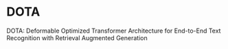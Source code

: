 # DOTA
DOTA: Deformable Optimized Transformer Architecture for End-to-End Text Recognition with Retrieval Augmented Generation
